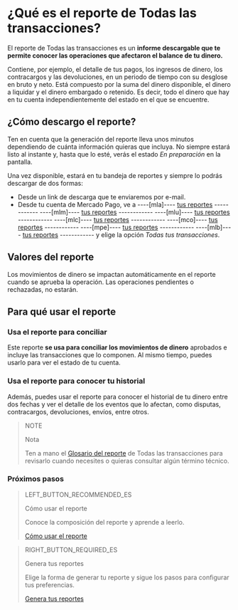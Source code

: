 
# ¿Qué es el reporte de Todas las transacciones?


El reporte de Todas las transacciones es un **informe descargable que te permite conocer las operaciones que afectaron el balance de tu dinero.**

Contiene, por ejemplo, el detalle de tus pagos, los ingresos de dinero, los contracargos y las devoluciones, en un periodo de tiempo con su desglose en bruto y neto. Está compuesto por la suma del dinero disponible, el dinero a liquidar y el dinero embargado o retenido. Es decir, todo el dinero que hay en tu cuenta independientemente del estado en el que se encuentre. 


## ¿Cómo descargo el reporte?

Ten en cuenta que la generación del reporte lleva unos minutos dependiendo de cuánta información quieras que incluya. No siempre estará listo al instante y, hasta que lo esté, verás el estado *En preparación* en la pantalla.

Una vez disponible, estará en tu bandeja de reportes y siempre lo podrás descargar de dos formas:

* Desde un link de descarga que te enviaremos por e-mail.
* Desde tu cuenta de Mercado Pago, ve a ----[mla]---- [tus reportes](https://www.mercadopago.com.ar/balance/reports?page=1#!/settlement-report) ------------ ----[mlm]---- [tus reportes](https://www.mercadopago.com.mx/balance/reports?page=1#!/settlement-report) ------------ ----[mlu]---- [tus reportes](https://www.mercadopago.com.uy/balance/reports?page=1#!/settlement-report) ------------ ----[mlc]---- [tus reportes](https://www.mercadopago.cl/balance/reports?page=1#!/settlement-report) ------------ ----[mco]---- [tus reportes](https://www.mercadopago.com.co/balance/reports?page=1#!/settlement-report) ------------ ----[mpe]---- [tus reportes](https://www.mercadopago.com.pe/balance/reports?page=1#!/settlement-report) ------------ ----[mlb]---- [tus reportes](https://www.mercadopago.com.br/balance/reports?page=1#!/settlement-report) ------------ y elige la opción *Todas tus transacciones*.


## Valores del reporte

Los movimientos de dinero se impactan automáticamente en el reporte cuando se aprueba la operación. Las operaciones pendientes o rechazadas, no estarán.

## Para qué usar el reporte

### Usa el reporte para conciliar

Este reporte **se usa para conciliar los movimientos de dinero** aprobados e incluye las transacciones que lo componen. Al mismo tiempo, puedes usarlo para ver el estado de tu cuenta.

### Usa el reporte para conocer tu historial

Además, puedes usar el reporte para conocer el historial de tu dinero entre dos fechas y ver el detalle de los eventos que lo afectan, como disputas, contracargos, devoluciones, envíos, entre otros.

> NOTE
>
> Nota
>
> Ten a mano el [Glosario del reporte](https://www.mercadopago.com.ar/developers/es/guides/reports/account-money/glossary/) de Todas las transacciones para revisarlo cuando necesites o quieras consultar algún término técnico.


### Próximos pasos

> LEFT_BUTTON_RECOMMENDED_ES
>
> Cómo usar el reporte
>
> Conoce la composición del reporte y aprende a leerlo.
>
> [Cómo usar el reporte](https://www.mercadopago.com.ar/developers/es/guides/reports/account-money/how-to-use/)

> RIGHT_BUTTON_REQUIRED_ES
>
> Genera tus reportes
>
> Elige la forma de generar tu reporte y sigue los pasos para configurar tus preferencias.
>
> [Genera tus reportes](https://www.mercadopago.com.ar/developers/es/guides/reports/account-money/generate/)
